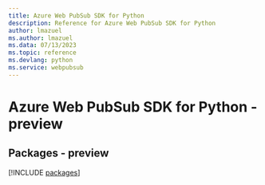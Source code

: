 ```yaml
---
title: Azure Web PubSub SDK for Python
description: Reference for Azure Web PubSub SDK for Python
author: lmazuel
ms.author: lmazuel
ms.data: 07/13/2023
ms.topic: reference
ms.devlang: python
ms.service: webpubsub
---
```

# Azure Web PubSub SDK for Python - preview
## Packages - preview
[!INCLUDE [packages](web-pubsub-index.md)]